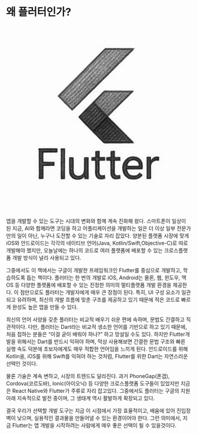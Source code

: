 # 왜 플러터인가?

![플러터](../../images/02_01_flutter.png)


앱을 개발할 수 있는 도구는 시대의 변화와 함께 계속 진화해 왔다. 스마트폰이 일상이 된 지금, AI와 함께라면 코딩을 하고 어플리케이션을 개발하는 일은 더 이상 일부 전문가만의 일이 아닌, 누구나 도전할 수 있는 기술로 자리 잡았다. 양분된 플랫폼 시장에 맞게 iOS와 안드로이드는 각각의 네이티브 언어(Java, Kotlin/Swift,Objective-C)로 따로 개발해야 했지만, 오늘날에는 하나의 코드로 여러 플랫폼에 배포할 수 있는 크로스플랫폼 개발 방식이 널리 사용되고 있다.

그중에서도 이 책에서는 구글이 개발한 프레임워크인 Flutter를 중심으로 개발하고, 학습하도록 돕는 책이다. 플러터는 한 번의 개발로 iOS, Android는 물론, 웹, 윈도우, 맥OS 등 다양한 플랫폼에 배포할 수 있는 진정한 의미의 멀티플랫폼 개발 환경을 제공한다. 이 점만으로도 플러터는 개발자에게 매우 큰 장점이 된다. 특히, UI 구성 요소가 일관 되고 유려하며, 최신의 개발 흐름에 맞춘 구조를 제공하고 있기 때문에 적은 코드로 빠르게 완성도 높은 앱을 만들 수 있다.

최신의 언어 사양을 갖춘 플러터는 비교적 배우기 쉬운 편에 속하며, 문법도 간결하고 직관적이다. 다만, 플러터는 Dart라는 비교적 생소한 언어를 기반으로 하고 있기 때문에, 처음 접하는 분들은 “이걸 굳이 배워야 하나?” 하고 망설일 수도 있다. 하지만 Flutter개발을 위해서는 Dart를 반드시 익혀야 하며, 막상 사용해보면 간결한 문법 구조와 빠른 실행 속도 덕분에 초보자에게도 매우 적합한 언어임을 느끼게 된다. 안드로이드를 위해 Kotlin을, iOS를 위해 Swift를 익혀야 하는 것처럼, Flutter를 위한 Dart는 자연스러운 선택인 것이다.

물론 기술은 계속 변하고, 시장의 트렌드도 달라진다. 과거 PhoneGap(폰갭), Cordova(코르도바), Ionic(아이오닉) 등 다양한 크로스플랫폼 도구들이 있었지만 지금은 React Native와 Flutter가 주류로 자리 잡고있다. 그중에서도 플러터는 구글의 지원 아래 지속적으로 발전 중이며, 그 생태계 역시 활발하게 확장되고 있다.

결국 우리가 선택할 개발 도구는 지금 이 시점에서 가장 효율적이고, 배움에 있어 진입장벽이 낮으며, 실용적인 결과물을 만들어낼 수 있는 환경이어야 한다. 그런 의미에서, 지금 Flutter는 앱 개발을 시작하려는 사람에게 매우 좋은 선택이 될 수 있을것이다.